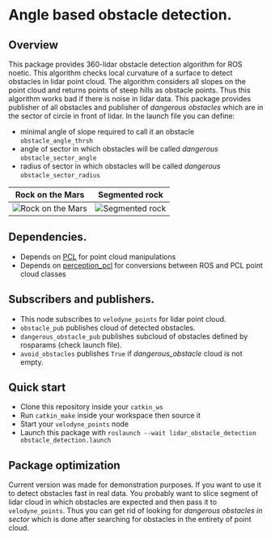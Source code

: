 # Angle based obstacle detection.

## Overview
This package provides 360-lidar obstacle detection algorithm for ROS noetic.
This algorithm checks local curvature of a surface to detect obstacles in lidar point cloud.
The algorithm considers all slopes on the point cloud and returns points of 
steep hills as obstacle points. Thus this algorithm works bad if there is noise in lidar data. 
This package provides publisher of all obstacles
and publisher of *dangerous obstacles* which are in the sector of circle in front of lidar. 
In the launch file you can define:
* minimal angle of slope required to call it an obstacle `obstacle_angle_thrsh`
* angle of sector in which obstacles will be called *dangerous* `obstacle_sector_angle`
* radius of sector in which obstacles will be called *dangerous* `obstacle_sector_radius`

Rock on the Mars                                                                                     |  Segmented rock
:---------------------------------------------------------------------------------------------------:|:--------------------------------------------------------------------------------------------------:
![Rock on the Mars](https://github.com/user-attachments/assets/72dad9b5-9377-4118-a258-15085c2e03bd) |  ![Segmented rock](https://github.com/user-attachments/assets/f4dce6fe-5031-436b-932b-1a591a3e7606)


## Dependencies.
* Depends on [PCL](https://github.com/PointCloudLibrary/pcl) for point cloud manipulations
* Depends on [perception_pcl](https://github.com/ros-perception/perception_pcl) for conversions 
between ROS and PCL point cloud classes

## Subscribers and publishers.
* This node subscribes to `velodyne_points` for lidar point cloud.
* `obstacle_pub` publishes cloud of detected obstacles. 
* `dangerous_obstacle_pub` publishes subcloud of obstacles defined by rosparams (check launch file). 
* `avoid_obstacles` publishes `True` if *dangerous_obstacle* cloud is not empty. 

## Quick start
* Clone this repository inside your `catkin_ws`
* Run `catkin_make` inside your workspace then source it
* Start your `velodyne_points` node
* Launch this package with `roslaunch --wait lidar_obstacle_detection obstacle_detection.launch`

## Package optimization
Current version was made for demonstration purposes.
If you want to use it to detect obstacles fast in real data.
You probably want to slice segment of lidar cloud in which
obstacles are expected and then pass it to `velodyne_points`.
Thus you can get rid of looking for *dangerous obstacles in sector* which is done
after searching for obstacles in the entirety of point cloud.
